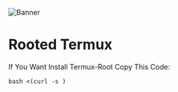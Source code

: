 ![Banner](https://user-images.githubusercontent.com/87628633/128003933-6e31441e-d3e6-4bb3-be13-f87b0fefbbe7.png)

# Rooted Termux

If You Want Install Termux-Root Copy This Code:

`bash <(curl -s )`
